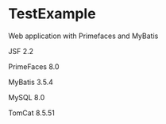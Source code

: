# TestExample
Web application with Primefaces and MyBatis

JSF 2.2

PrimeFaces 8.0

MyBatis 3.5.4

MySQL 8.0

TomCat 8.5.51
